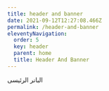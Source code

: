 ```yaml
---
title: header and banner
date: 2021-09-12T12:27:08.466Z
permalink: /header-and-banner
eleventyNavigation:
  order: 5
  key: header
  parent: home
  title: Header And Banner
---
```

البانر الرئيسى 

![]()